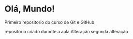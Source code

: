 # Olá, Mundo!
 Primeiro repositorio do curso de Git e GitHub

 repositorio criado durante a aula
Alteração
segunda alteração
